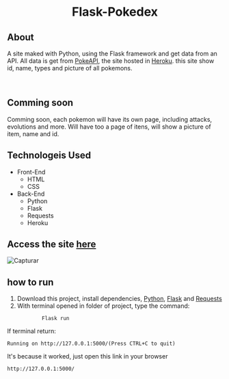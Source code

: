# <div align="center">Flask-Pokedex</div>
## About
A site maked with Python, using the Flask framework and get data from an API. All data is get from <a href="https://pokeapi.co">PokeAPI</a>, the site hosted in <a href="https://www.heroku.com">Heroku</a>. this site show id, name, types and picture of all pokemons.

<br>

## Comming soon
Comming soon, each pokemon will have its own page, including attacks, evolutions and more. Will have too a page of itens, will show a picture of item, name and id.

## Technologeis Used
* Front-End
    * HTML
    * CSS
* Back-End
    * Python
    * Flask
    * Requests
    * Heroku

## Access the site <a href="https://flaskpokedex.herokuapp.com">here</a>
![Capturar](https://user-images.githubusercontent.com/66230638/149636411-5a33bfcd-0ccb-4a42-b388-c59259730533.PNG)

## how to run
<ol>
    <li>
        Download this project, install dependencies, <a href="https://www.python.org">Python</a>, <a href="https://flask.palletsprojects.com/en/2.0.x/installation/">Flask</a> and <a href="https://docs.python-requests.org/en/latest/user/install/#install">Requests</a>
    </li>
    <li>
        With terminal opened in folder of project, type the command:

            Flask run
</li>
</ol>
If terminal return:

    Running on http://127.0.0.1:5000/(Press CTRL+C to quit)

It's because it worked, just open this link in your browser

    http://127.0.0.1:5000/
